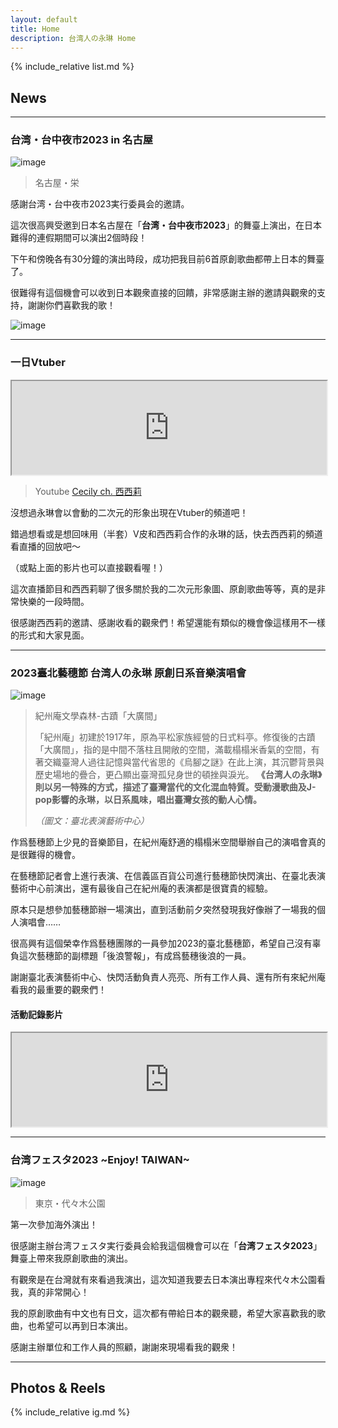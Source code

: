 ```yaml
---
layout: default
title: Home
description: 台湾人の永琳 Home
---
```


{% include_relative list.md %}

## News

---
### 台湾・台中夜市2023 in 名古屋

![image](img/IMG_2049.jpeg)

> 名古屋・栄

感謝台湾・台中夜市2023実行委員会的邀請。

這次很高興受邀到日本名古屋在「**台湾・台中夜市2023**」的舞臺上演出，在日本難得的連假期間可以演出2個時段！

下午和傍晚各有30分鐘的演出時段，成功把我目前6首原創歌曲都帶上日本的舞臺了。

很難得有這個機會可以收到日本觀衆直接的回饋，非常感謝主辦的邀請與觀衆的支持，謝謝你們喜歡我的歌！

![image](img/thxngy.png)

---
### 一日Vtuber

<iframe src="https://www.youtube.com/embed/i-VxEPFifJ0" width="100%"></iframe>

> Youtube [Cecily ch. 西西莉](https://youtube.com/@Cecily_KBC)

沒想過永琳會以會動的二次元的形象出現在Vtuber的頻道吧！

錯過想看或是想回味用（半套）V皮和西西莉合作的永琳的話，快去西西莉的頻道看直播的回放吧～

（或點上面的影片也可以直接觀看喔！）

這次直播節目和西西莉聊了很多關於我的二次元形象圖、原創歌曲等等，真的是非常快樂的一段時間。

很感謝西西莉的邀請、感謝收看的觀衆們！希望還能有類似的機會像這樣用不一樣的形式和大家見面。

---
### 2023臺北藝穗節 台湾人の永琳 原創日系音樂演唱會

![image](img/IMG_1242.jpeg)

> 紀州庵文學森林-古蹟「大廣間」
> 
> 「紀州庵」初建於1917年，原為平松家族經營的日式料亭。修復後的古蹟「大廣間」，指的是中間不落柱且開敞的空間，滿載榻榻米香氣的空間，有著交織臺灣人過往記憶與當代省思的《烏腳之謎》在此上演，其沉鬱背景與歷史場地的疊合，更凸顯出臺灣孤兒身世的頓挫與淚光。 **《台湾人の永琳》則以另一特殊的方式，描述了臺灣當代的文化混血特質。受動漫歌曲及J-pop影響的永琳，以日系風味，唱出臺灣女孩的動人心情。**
> 
> *（圖文：臺北表演藝術中心）*

作爲藝穗節上少見的音樂節目，在紀州庵舒適的榻榻米空間舉辦自己的演唱會真的是很難得的機會。

在藝穗節記者會上進行表演、在信義區百貨公司進行藝穗節快閃演出、在臺北表演藝術中心前演出，還有最後自己在紀州庵的表演都是很寶貴的經驗。

原本只是想參加藝穗節辦一場演出，直到活動前夕突然發現我好像辦了一場我的個人演唱會……

很高興有這個榮幸作爲藝穗團隊的一員參加2023的臺北藝穗節，希望自己沒有辜負這次藝穗節的副標題「後浪警報」，有成爲藝穗後浪的一員。

謝謝臺北表演藝術中心、快閃活動負責人亮亮、所有工作人員、還有所有來紀州庵看我的最重要的觀衆們！

#### 活動記錄影片

<iframe src="https://www.youtube.com/embed/7xC8CHFtzIk" width="100%" ></iframe>

---
### 台湾フェスタ2023 ~Enjoy! TAIWAN~

![image](img/13C9312D-AF3E-4A2F-8478-723243DC2484.png)

> 東京・代々木公園

第一次參加海外演出！

很感謝主辦台湾フェスタ実行委員会給我這個機會可以在「**台湾フェスタ2023**」舞臺上帶來我原創歌曲的演出。

有觀衆是在台灣就有來看過我演出，這次知道我要去日本演出專程來代々木公園看我，真的非常開心！

我的原創歌曲有中文也有日文，這次都有帶給日本的觀衆聽，希望大家喜歡我的歌曲，也希望可以再到日本演出。

感謝主辦單位和工作人員的照顧，謝謝來現場看我的觀衆！

---
## Photos & Reels

{% include_relative ig.md %}
